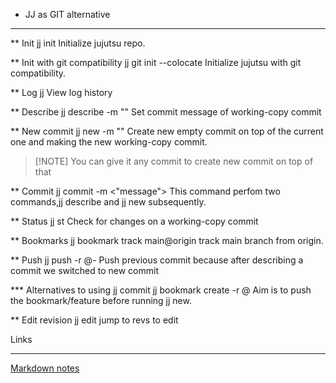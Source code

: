 * JJ as GIT alternative
---
** Init
jj init
Initialize jujutsu repo.

** Init with git compatibility
jj git init --colocate
Initialize jujutsu with git compatibility.

** Log
jj
View log history

** Describe
jj describe -m "<message>"
Set commit message of working-copy commit

** New commit
jj new -m "<message>"
Create new empty commit on top of the current one and making the new working-copy
commit.
> [!NOTE] You can give it any commit to create new commit on top of that

** Commit
jj commit -m <"message">
This command perfom two commands,jj describe and jj new subsequently.

** Status
jj st
Check for changes on a working-copy commit

** Bookmarks
jj bookmark track main@origin
track main branch from origin.

** Push
jj push -r @-
Push previous commit because after describing a commit we switched to new commit

*** Alternatives to using jj commit
jj bookmark create <name> -r @
Aim is to push the bookmark/feature before running jj new.

** Edit revision
jj edit
jump to revs to edit

Links

---
[Markdown notes](markdown.md)

